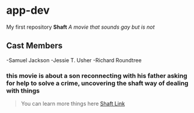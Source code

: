 # app-dev
My first repository
**Shaft**
*A movie that sounds gay but is not*

## Cast Members ##
-Samuel Jackson
-Jessie T. Usher
-Richard Roundtree

### this movie is about a son reconnecting with his father asking for help to solve a crime, uncovering the shaft way of dealing with things ###

>You can learn more things here
[Shaft Link](https://www.imdb.com/title/tt4463894/)
